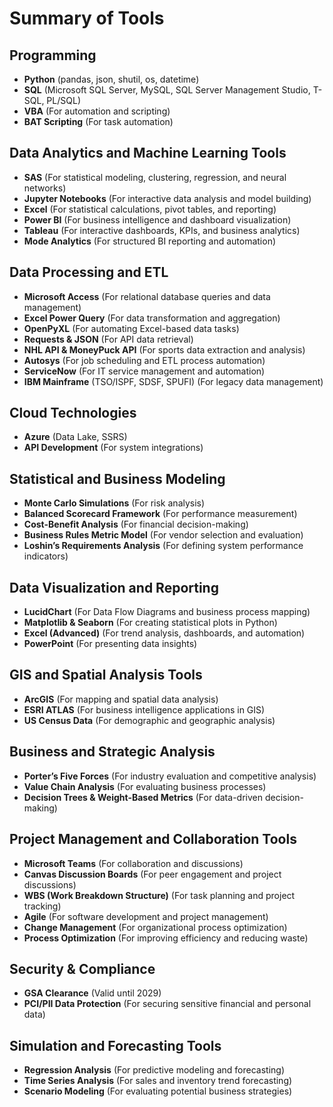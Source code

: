 # Summary of Tools

## Programming

- **Python** (pandas, json, shutil, os, datetime)
- **SQL** (Microsoft SQL Server, MySQL, SQL Server Management Studio, T-SQL, PL/SQL)
- **VBA** (For automation and scripting)
- **BAT Scripting** (For task automation)

## Data Analytics and Machine Learning Tools

- **SAS** (For statistical modeling, clustering, regression, and neural networks)
- **Jupyter Notebooks** (For interactive data analysis and model building)
- **Excel** (For statistical calculations, pivot tables, and reporting)
- **Power BI** (For business intelligence and dashboard visualization)
- **Tableau** (For interactive dashboards, KPIs, and business analytics)
- **Mode Analytics** (For structured BI reporting and automation)

## Data Processing and ETL

- **Microsoft Access** (For relational database queries and data management)
- **Excel Power Query** (For data transformation and aggregation)
- **OpenPyXL** (For automating Excel-based data tasks)
- **Requests & JSON** (For API data retrieval)
- **NHL API & MoneyPuck API** (For sports data extraction and analysis)
- **Autosys** (For job scheduling and ETL process automation)
- **ServiceNow** (For IT service management and automation)
- **IBM Mainframe** (TSO/ISPF, SDSF, SPUFI) (For legacy data management)

## Cloud Technologies

- **Azure** (Data Lake, SSRS)
- **API Development** (For system integrations)

## Statistical and Business Modeling

- **Monte Carlo Simulations** (For risk analysis)
- **Balanced Scorecard Framework** (For performance measurement)
- **Cost-Benefit Analysis** (For financial decision-making)
- **Business Rules Metric Model** (For vendor selection and evaluation)
- **Loshin’s Requirements Analysis** (For defining system performance indicators)

## Data Visualization and Reporting

- **LucidChart** (For Data Flow Diagrams and business process mapping)
- **Matplotlib & Seaborn** (For creating statistical plots in Python)
- **Excel (Advanced)** (For trend analysis, dashboards, and automation)
- **PowerPoint** (For presenting data insights)

## GIS and Spatial Analysis Tools

- **ArcGIS** (For mapping and spatial data analysis)
- **ESRI ATLAS** (For business intelligence applications in GIS)
- **US Census Data** (For demographic and geographic analysis)

## Business and Strategic Analysis

- **Porter’s Five Forces** (For industry evaluation and competitive analysis)
- **Value Chain Analysis** (For evaluating business processes)
- **Decision Trees & Weight-Based Metrics** (For data-driven decision-making)

## Project Management and Collaboration Tools

- **Microsoft Teams** (For collaboration and discussions)
- **Canvas Discussion Boards** (For peer engagement and project discussions)
- **WBS (Work Breakdown Structure)** (For task planning and project tracking)
- **Agile** (For software development and project management)
- **Change Management** (For organizational process optimization)
- **Process Optimization** (For improving efficiency and reducing waste)

## Security & Compliance

- **GSA Clearance** (Valid until 2029)
- **PCI/PII Data Protection** (For securing sensitive financial and personal data)

## Simulation and Forecasting Tools

- **Regression Analysis** (For predictive modeling and forecasting)
- **Time Series Analysis** (For sales and inventory trend forecasting)
- **Scenario Modeling** (For evaluating potential business strategies)
